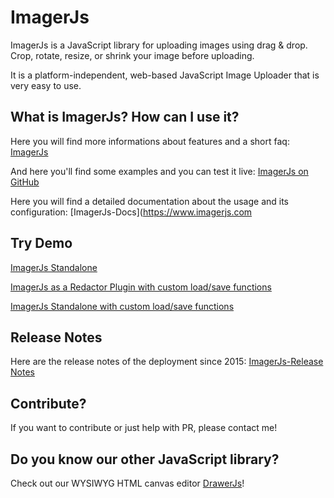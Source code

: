 # ImagerJs

ImagerJs is a JavaScript library for uploading images using drag & drop.
Crop, rotate, resize, or shrink your image before uploading.

It is a platform-independent, web-based JavaScript Image Uploader that is very easy to use.

## What is ImagerJs? How can I use it?

Here you will find more informations about features and a short faq: [ImagerJs](https://www.imagerjs.com)

And here you'll find some examples and you can test it live: [ImagerJs on GitHub](https://carstenschaefer.github.io/ImagerJs/)

Here you will find a detailed documentation about the usage and its configuration: [ImagerJs-Docs](https://www.imagerjs.com

## Try Demo

[ImagerJs Standalone](https://carstenschaefer.github.io/ImagerJs/examples/standalone/)

[ImagerJs as a Redactor Plugin with custom load/save functions](https://carstenschaefer.github.io/ImagerJs/examples/remote-upload/)

[ImagerJs Standalone with custom load/save functions](https://carstenschaefer.github.io/ImagerJs/examples/standalone-save/)



## Release Notes

Here are the release notes of the deployment since 2015: [ImagerJs-Release Notes](https://www.imagerjs.com/release-notes)

## Contribute?

If you want to contribute or just help with PR, please contact me!

## Do you know our other JavaScript library?

Check out our WYSIWYG HTML canvas editor [DrawerJs](https://www.drawerjs.com)!
